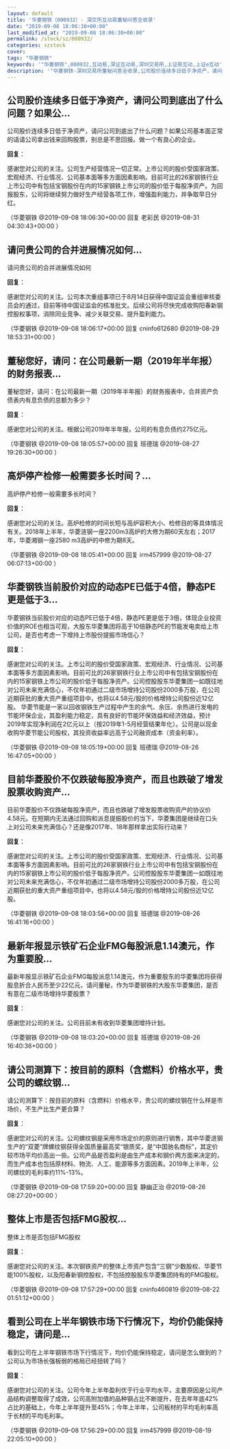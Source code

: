 ```yaml
---
layout: default
title: '华菱钢铁（000932）- 深交所互动易董秘问答全收录'
date: "2019-09-08 18:06:30+00:00"
last_modified_at: "2019-09-08 18:06:30+00:00"
permalink: /stock/sz/000932/
categories: szstock
cover: 
tags: "华菱钢铁"
keywords: '"华菱钢铁",000932,互动易,深证互动易,深圳交易所,上证易互动,上证e互动'
description: '"华菱钢铁-深圳交易所董秘问答全收录,公司股价连续多日低于净资产，请问公司到底出了什么问题？如果公司基本面正常的话请公司拿出钱来回购股票，别总是不思回报。做一个有良心的企业。"'
---
```


## 公司股价连续多日低于净资产，请问公司到底出了什么问题？如果公...

公司股价连续多日低于净资产，请问公司到底出了什么问题？如果公司基本面正常的话请公司拿出钱来回购股票，别总是不思回报。做一个有良心的企业。

**回复**：

感谢您对公司的关注。公司生产经营情况一切正常。上市公司的股价受国家政策、宏观经济、行业情况、公司基本面等多方面因素影响。目前可比的26家钢铁行业上市公司中有包括宝钢股份在内的15家钢铁上市公司的股价低于每股净资产。为回报股东，公司将继续努力做好生产经营各项工作，增强盈利能力，并争取早日分红。 

（华菱钢铁  @2019-09-08 18:06:30+00:00 回复 老彩民  @2019-08-31 04:30:43+00:00 ）

## 请问贵公司的合并进展情况如何...

请问贵公司的合并进展情况如何

**回复**：

感谢您对公司的关注。公司本次重组事项已于8月14日获得中国证监会重组审核委员会的通过，目前等待中国证监会的核准批文。后续公司将尽快完成收购阳春新钢控股权事项，消除同业竞争、减少关联交易、提升盈利能力。 

（华菱钢铁  @2019-09-08 18:06:17+00:00 回复 cninfo612680  @2019-08-29 18:53:31+00:00 ）

## 董秘您好，请问：在公司最新一期（2019年半年报）的财务报表...

董秘您好，请问：在公司最新一期（2019年半年报）的财务报表中，合并资产负债表内有息负债的总额为多少？

**回复**：

感谢您对公司的关注。根据公司2019年半年报，公司的有息负债约275亿元。 

（华菱钢铁  @2019-09-08 18:05:57+00:00 回复 班德瑞  @2019-08-27 19:26:30+00:00 ）

## 高炉停产检修一般需要多长时间？...

高炉停产检修一般需要多长时间？

**回复**：

感谢您对公司的关注。高炉检修的时间长短与高炉容积大小、检修目的等具体情况有关。2018年上半年，华菱涟钢一座2200m3高炉的大修为期60天左右；2017年，华菱湘钢一座2580 m3高炉的中修为期8天。 

（华菱钢铁  @2019-09-08 18:05:41+00:00 回复 irm457999  @2019-08-27 06:07:13+00:00 ）

## 华菱钢铁当前股价对应的动态PE已低于4倍，静态PE更是低于3...

华菱钢铁当前股价对应的动态PE已低于4倍，静态PE更是低于3倍，体现企业投资价值的ROE也相当可观，大股东华菱集团将高于10倍静态PE的节能发电卖给上市公司，是否也考虑一下增持上市股份提振市场信心？

**回复**：

感谢您对公司的关注。上市公司的股价受国家政策、宏观经济、行业情况、公司基本面等多方面因素影响。目前可比的26家钢铁行业上市公司中有包括宝钢股份在内的15家钢铁上市公司的股价低于每股净资产。公司控股股东华菱集团一如既往地对公司未来充满信心，不仅年初通过二级市场增持公司股份2000多万股，在公司近期获批的重大资产重组项目中，也将以4.58元/股的价格增持公司股份近12亿股。
华菱节能是一家以回收钢铁生产过程中产生的余气、余压、余热进行发电的节能环保企业，其盈利能力稳定，具有良好的节能环保效益和经济效益，预计2019年实现净利润在2亿元以上（按2019年1-5月经营结果年化）。公司是以现金收购华菱节能公司股权，其投资收益率远高于公司融资成本（资金利率）。 

（华菱钢铁  @2019-09-08 18:05:19+00:00 回复 班德瑞  @2019-08-26 16:47:05+00:00 ）

## 目前华菱股价不仅跌破每股净资产，而且也跌破了增发股票收购资产...

目前华菱股价不仅跌破每股净资产，而且也跌破了增发股票收购资产的协议价4.58元。在短期内无法通过回购和派息提振股价的当下，华菱集团是继续在口头上对公司未来充满信心？还是像2017年、18年那样拿出实际行动来？

**回复**：

感谢您对公司的关注。上市公司的股价受国家政策、宏观经济、行业情况、公司基本面等多方面因素影响。目前可比的26家钢铁行业上市公司中有包括宝钢股份在内的15家钢铁上市公司的股价低于每股净资产。公司控股股东华菱集团一如既往地对公司未来充满信心，不仅年初通过二级市场增持公司股份2000多万股，在公司近期获批的重大资产重组项目中，也将以4.58元/股的价格增持公司股份近12亿股。 

（华菱钢铁  @2019-09-08 18:03:56+00:00 回复 班德瑞  @2019-08-26 16:41:16+00:00 ）

## 最新年报显示铁矿石企业FMG每股派息1.14澳元，作为重要股...

最新年报显示铁矿石企业FMG每股派息1.14澳元，作为重要股东的华菱集团将获得股息折合人民币至少22亿元，请问董秘，作为华菱钢铁的大股东华菱集团，是否有意在二级市场增持华菱股票？

**回复**：

感谢您对公司的关注。公司目前未有收到华菱集团增持计划。 

（华菱钢铁  @2019-09-08 18:03:20+00:00 回复 班德瑞  @2019-08-26 16:40:36+00:00 ）

## 请公司测算下：按目前的原料（含燃料）价格水平，贵公司的螺纹钢...

请公司测算下：按目前的原料（含燃料）价格水平，贵公司的螺纹钢在什么样是市场价，不生产比生产更合算？

**回复**：

感谢您对公司的关注。公司螺纹钢是采用市场定价的原则进行销售，其中华菱涟钢生产的“双菱”牌螺纹钢获得全国质量最高奖“银质奖，是“中国驰名商标”，其定价较市场平均价高出一些。公司产品是否盈利是由生产成本和钢价两方面来决定的，而生产成本也包括原材料、物流、人工、能源等多方面因素。2019年上半年，公司螺纹的毛利率约11%-13%。 

（华菱钢铁  @2019-09-08 17:59:20+00:00 回复 静幽正治  @2019-08-26 08:27:20+00:00 ）

## 整体上市是否包括FMG股权...

整体上市是否包括FMG股权

**回复**：

感谢您对公司的关注。本次钢铁资产的整体上市资产包含“三钢”少数股权、华菱节能100%股权，以及阳春新钢控股权，不包括控股股东华菱集团持有的FMG股权。 

（华菱钢铁  @2019-09-08 17:57:29+00:00 回复 cninfo460819  @2019-08-22 01:51:12+00:00 ）

## 看到公司在上半年钢铁市场下行情况下，均价仍能保持稳定，请问是...

看到公司在上半年钢铁市场下行情况下，均价仍能保持稳定，请问是怎么做到的？公司认为市场长强板弱的格局已经扭转了吗？

**回复**：

感谢您对公司的关注。公司今年上半年盈利优于行业平均水平，主要原因是公司产品结构调整取得了成效，公司高附加值的品种钢占比不断提升，在去年年底42%占比的基础上，今年上半年提升至45%；今年上半年，公司板材的平均毛利率高于长材的平均毛利率。 

（华菱钢铁  @2019-09-08 17:56:29+00:00 回复 irm457999  @2019-08-19 22:05:10+00:00 ）

